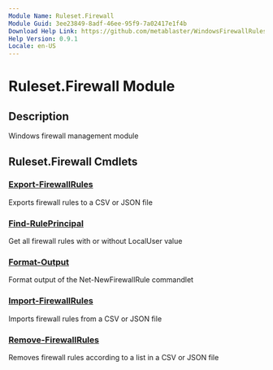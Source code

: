 ```yaml
---
Module Name: Ruleset.Firewall
Module Guid: 3ee23849-8adf-46ee-95f9-7a02417e1f4b
Download Help Link: https://github.com/metablaster/WindowsFirewallRuleset/tree/master/Config/HelpContent/0.9.1
Help Version: 0.9.1
Locale: en-US
---
```


# Ruleset.Firewall Module

## Description

Windows firewall management module

## Ruleset.Firewall Cmdlets

### [Export-FirewallRules](Export-FirewallRules.md)

Exports firewall rules to a CSV or JSON file

### [Find-RulePrincipal](Find-RulePrincipal.md)

Get all firewall rules with or without LocalUser value

### [Format-Output](Format-Output.md)

Format output of the Net-NewFirewallRule commandlet

### [Import-FirewallRules](Import-FirewallRules.md)

Imports firewall rules from a CSV or JSON file

### [Remove-FirewallRules](Remove-FirewallRules.md)

Removes firewall rules according to a list in a CSV or JSON file
